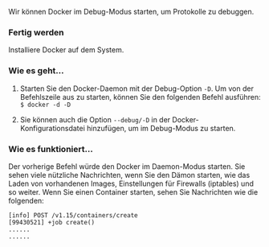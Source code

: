 Wir können Docker im Debug-Modus starten, um Protokolle zu debuggen.

### Fertig werden

Installiere Docker auf dem System.

### Wie es geht...

1. Starten Sie den Docker-Daemon mit der Debug-Option `-D`. Um von der Befehlszeile aus zu starten, können Sie den folgenden Befehl ausführen:
`$ docker -d -D`

2. Sie können auch die Option `--debug/-D` in der Docker-Konfigurationsdatei hinzufügen, um im Debug-Modus zu starten.

### Wie es funktioniert…

Der vorherige Befehl würde den Docker im Daemon-Modus starten. Sie sehen viele nützliche Nachrichten, wenn Sie den Dämon starten, wie das Laden von vorhandenen Images, Einstellungen für Firewalls (iptables) und so weiter. Wenn Sie einen Container starten, sehen Sie Nachrichten wie die folgenden:
```
[info] POST /v1.15/containers/create
[99430521] +job create() 
......
......
```